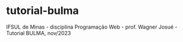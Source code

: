 # tutorial-bulma
IFSUL de Minas - disciplina Programação Web - prof. Wagner Josué - Tutorial BULMA, nov/2023
